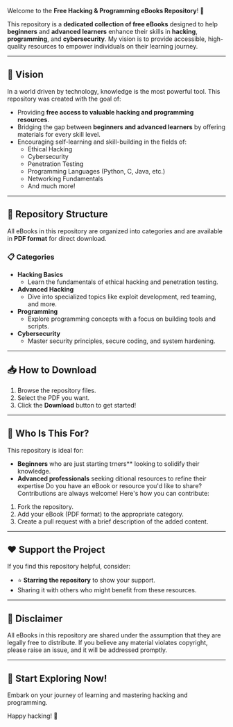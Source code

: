 Welcome to the **Free Hacking & Programming eBooks Repository**! 🎉

This repository is a **dedicated collection of free eBooks** designed to help **beginners** and **advanced learners** enhance their skills in **hacking**, **programming**, and **cybersecurity**. My vision is to provide accessible, high-quality resources to empower individuals on their learning journey.

---

## 🎯 **Vision**

In a world driven by technology, knowledge is the most powerful tool. This repository was created with the goal of:

- Providing **free access to valuable hacking and programming resources**.
- Bridging the gap between **beginners and advanced learners** by offering materials for every skill level.
- Encouraging self-learning and skill-building in the fields of:
  - Ethical Hacking
  - Cybersecurity
  - Penetration Testing
  - Programming Languages (Python, C, Java, etc.)
  - Networking Fundamentals
  - And much more!

---

## 📂 **Repository Structure**

All eBooks in this repository are organized into categories and are available in **PDF format** for direct download. 

### 📋 Categories
- **Hacking Basics**
  - Learn the fundamentals of ethical hacking and penetration testing.
- **Advanced Hacking**
  - Dive into specialized topics like exploit development, red teaming, and more.
- **Programming**
  - Explore programming concepts with a focus on building tools and scripts.
- **Cybersecurity**
  - Master security principles, secure coding, and system hardening.

---

## 📥 **How to Download**

1. Browse the repository files.
2. Select the PDF you want.
3. Click the **Download** button to get started!

---

## 🌟 **Who Is This For?**

This repository is ideal for:
- **Beginners** who are just starting trners** looking to solidify their knowledge.
- **Advanced professionals** seeking ditional resources to refine their expertise
Do you have an eBook or resource you'd like to share? Contributions are always welcome! Here's how you can contribute:
1. Fork the repository.
2. Add your eBook (PDF format) to the appropriate category.
3. Create a pull request with a brief description of the added content.

---

## ❤️ **Support the Project**

If you find this repository helpful, consider:
- ⭐ **Starring the repository** to show your support.
- Sharing it with others who might benefit from these resources.

---

## 📢 **Disclaimer**

All eBooks in this repository are shared under the assumption that they are legally free to distribute. If you believe any material violates copyright, please raise an issue, and it will be addressed promptly.

---

## 🚀 **Start Exploring Now!**

Embark on your journey of learning and mastering hacking and programming.

Happy hacking! 🌟
